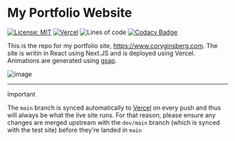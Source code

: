 # My Portfolio Website

[![License: MIT](https://img.shields.io/badge/License-MIT-yellow.svg)](https://opensource.org/licenses/MIT) [![Vercel](https://therealsujitk-vercel-badge.vercel.app/?app=personal-website-2023-git-main-coryginsberg)](https://www.coryginsberg.com) ![Lines of code](https://img.shields.io/tokei/lines/github/coryginsberg/personal-website-2023) [![Codacy Badge](https://app.codacy.com/project/badge/Grade/778dbf0ff66245cba5829c5d0304368e)](https://app.codacy.com/gh/coryginsberg/personal-website-2023/dashboard?utm_source=gh&utm_medium=referral&utm_content=&utm_campaign=Badge_grade)

This is the repo for my portfolio site, <https://www.coryginsberg.com>. The site is writin in React using Next.JS and is deployed using Vercel. Animations are generated using [gsap](https://greensock.com/gsap/).

![image](https://github.com/coryginsberg/personal-website-2023/assets/7117971/58fe9552-5429-4299-9927-14b18ccbc421)

---

> [!IMPORTANT]
> The `main` branch is synced automatically to [Vercel](https://vercel.com/coryginsberg/personal-website-2023) on every push and thus will always be what the live site runs. For that reason, please ensure any changes are merged upstream with the `dev/main` branch (which is synced with the test site) before they're landed in `main`
